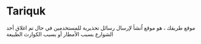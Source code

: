 # Tariquk
موقع طريقك ، هو موقع اُنشأ لإرسال رسائل تحذيرية للمستخدمين في حال تم اغلاق أحد الشوارع بسبب الأمطار أو بسبب الكوارث الطبيعة
